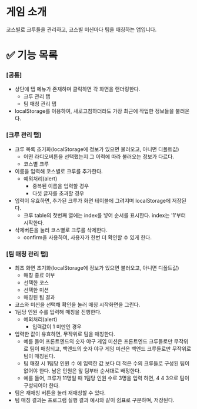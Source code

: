 # 게임 소개

코스별로 크루들을 관리하고, 코스별 미션마다 팀을 매칭하는 앱입니다.

# ✅ 기능 목록

### [공통]

- 상단에 탭 메뉴가 존재하며 클릭하면 각 화면을 랜더링한다.
  - 크루 관리 탭
  - 팀 매칭 관리 탭
- localStorage를 이용하여, 새로고침하더라도 가장 최근에 작업한 정보들을 불러온다.

### [크루 관리 탭]

- 크루 목록 초기화(localStorage에 정보가 있으면 불러오고, 아니면 디폴트값)
  - 어떤 라디오버튼을 선택했는지 그 이력에 따라 불러오는 정보가 다르다.
  - 코스별 크루
- 이름을 입력해 코스별로 크루를 추가한다.
  - 예외처리(alert)
    - 중복된 이름을 입력할 경우
    - 다섯 글자를 초과할 경우
- 입력이 유효하면, 추가된 크루가 화면 테이블에 그려지며 localStorage에 저장된다.
  - 크루 table의 첫번째 열에는 index를 넣어 순서를 표시한다. index는 '1'부터 시작한다.
- 삭제버튼을 눌러 코스별로 크루를 삭제한다.
  - confirm을 사용하여, 사용자가 한번 더 확인할 수 있게 한다.

### [팀 매칭 관리 탭]

- 최초 화면 초기화(localStorage에 정보가 있으면 불러오고, 아니면 디폴트값)
  - 매칭 종료 여부
  - 선택한 코스
  - 선택한 미션
  - 매칭된 팀 결과
- 코스와 미션을 선택해 확인을 눌러 매칭 시작화면을 그린다.
- 1팀당 인원 수를 입력해 매칭을 진행한다.
  - 예외처리(alert)
    - 입력값이 1 미만인 경우
- 입력한 값이 유효하면, 무작위로 팀을 매칭한다.
  - 예를 들어 프론트엔드의 숫자 야구 게임 미션은 프론트엔드 크루들로만 무작위로 팀이 매칭되고, 백엔드의 숫자 야구 게임 미션은 백엔드 크루들로만 무작위로 팀이 매칭된다.
  - 팀 매칭 시 1팀당 인원 수 에 입력한 값 보다 더 적은 수의 크루들로 구성된 팀이 없어야 한다. 남은 인원은 앞 팀부터 순서대로 배정한다.
  - 예를 들어, 크루가 11명일 때 1팀당 인원 수로 3명을 입력 하면, 4 4 3으로 팀이 구성되어야 한다.
- 팀은 재매칭 버튼을 눌러 재매칭할 수 있다.
- 팀 매칭 결과는 프로그램 실행 결과 예시와 같이 쉼표로 구분하며, 저장된다.
